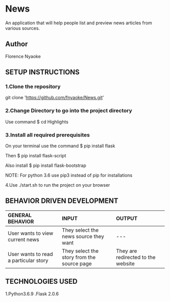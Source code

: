 # News

An application that will help people list and preview news articles from various sources.

## Author

Florence Nyaoke

## SETUP INSTRUCTIONS

### 1.Clone the repository

git clone 'https://github.com/fnyaoke/News.git'

### 2.Change Directory to go into the project directory

Use command  $ cd Highlights

### 3.Install all required prerequisites

On your terminal use the command $ pip install flask

Then $ pip install flask-script

Also install $ pip install flask-bootstrap

NOTE: For python 3.6 use pip3 instead of pip for installations

4.Use ./start.sh to run the project on your browser

## BEHAVIOR DRIVEN DEVELOPMENT

| GENERAL BEHAVIOR | INPUT | OUTPUT|
|:------------------|:--------|:-----------|
|User wants to view current news| They select the news source they want |---|
|User wants to read a particular story| They select the story from the source page|They are redirected to the website|

## TECHNOLOGIES USED

1.Python3.6.9
.Flask 2.0.6

